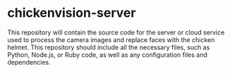 # chickenvision-server
This repository will contain the source code for the server or cloud service used to process the camera images and replace faces with the chicken helmet. This repository should include all the necessary files, such as Python, Node.js, or Ruby code, as well as any configuration files and dependencies.
